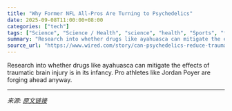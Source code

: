 ```yaml
---
title: "Why Former NFL All-Pros Are Turning to Psychedelics"
date: 2025-09-08T11:00:00+08:00
categories: ["tech"]
tags: ["Science", "Science / Health", "science", "health", "Sports", "football", "brains", "psychedelic", "Neuroscience", "Head to Head"]
summary: "Research into whether drugs like ayahuasca can mitigate the effects of traumatic brain injury is in its infancy. Pro athletes like Jordan Poyer are forging ahead anyway."
source_url: "https://www.wired.com/story/can-psychedelics-reduce-traumatic-brain-injury-one-nfl-all-pro-thinks-so/"
---
```


Research into whether drugs like ayahuasca can mitigate the effects of traumatic brain injury is in its infancy. Pro athletes like Jordan Poyer are forging ahead anyway.

---

*来源: [原文链接](https://www.wired.com/story/can-psychedelics-reduce-traumatic-brain-injury-one-nfl-all-pro-thinks-so/)*
